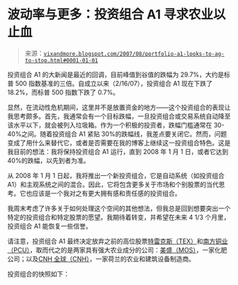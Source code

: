 <!--yml

类别：未分类

日期：2024-05-18 19:02:09

-->

# 波动率与更多：投资组合 A1 寻求农业以止血

> 来源：[`vixandmore.blogspot.com/2007/08/portfolio-a1-looks-to-ag-to-stop.html#0001-01-01`](http://vixandmore.blogspot.com/2007/08/portfolio-a1-looks-to-ag-to-stop.html#0001-01-01)

投资组合 A1 的大新闻是最近的回调，目前峰值到谷值的跌幅为 29.7%，大约是标普 500 指数基准的三倍。自成立以来（2/16/07），投资组合 A1 现在下跌了 18.2%，而标普 500 指数下跌了 0.7%。

显然，在流动性危机期间，这里并不是放置资金的地方——这个投资组合的表现让我思考颇多。首先，我通常会有一个目标跌幅，一旦投资组合或交易系统自动降至该水平以下，就会被列入垃圾箱。作为一个积极的投资者，跌幅门槛通常在 30-40%之间。随着投资组合 A1 紧贴 30%的跌幅线，我差点要关闭它。然而，问题变成了用什么来替代它，或者是否需要在我的博客上继续这一投资组合特色。这是我目前的想法：我将保持投资组合 A1 运行，直到 2008 年 1 月 1 日，或者它达到 40%的跌幅，以先到者为准。

从 2008 年 1 月 1 日起，我将推出一个新投资组合，它是自动系统（如投资组合 A1）和主观系统之间的混合。因此，它将包含更多关于市场和个别股票的当代思考。它也应该是一个我对之有更大拥有感和责任感的投资组合。

我周末考虑了许多关于如何处理这个空间的其他想法，但我总是回到想要突出一个特定的投资组合和特定股票的愿望。我期待着转变，并希望在未来 4 1/3 个月里，投资组合 A1 能恢复一些信誉。

请注意，投资组合 A1 最终决定放弃之前的高位股票[特雷克斯（TEX）](http://finance.google.com/finance?q=tex&hl=en)和[南方铜业（PCU）](http://finance.google.com/finance?q=pcu&hl=en)，取而代之的是两家具有强大农业成分的公司：[美盛（MOS）](http://finance.google.com/finance?q=mos&hl=en)，一家化肥公司；以及[CNH 全球（CNH）](http://finance.google.com/finance?q=cnh&hl=en)，一家荷兰的农业和建筑设备制造商。

投资组合的快照如下：
